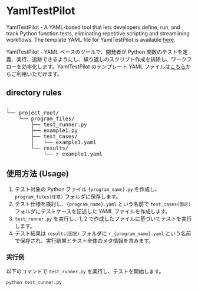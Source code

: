 # YamlTestPilot
YamlTestPilot - A YAML-based tool that lets developers define, run, and track Python function tests, eliminating repetitive scripting and streamlining workflows.
The template YAML file for YamlTestPilot is available [here](https://github.com/Masafuro/YamlTestPilot/blob/main/template.yaml).

YamlTestPilot - YAML ベースのツールで、開発者が Python 関数のテストを定義、実行、追跡できるようにし、繰り返しのスクリプト作成を排除し、ワークフローを効率化します。YamlTestPilot のテンプレート YAML ファイルは[こちら](https://github.com/Masafuro/YamlTestPilot/blob/main/template.yaml)からご利用いただけます。

## directory rules
<pre>
.
└── project_root/
    └── program_files/
        ├── test_runner.py
        ├── example1.py
        ├── test_cases/
        │   └── example1.yaml
        └── results/
            └── r_example1.yaml
</pre>
## 使用方法 (Usage)

1. テスト対象の Python ファイル `{program_name}.py` を作成し、`program_files(任意)` フォルダに保存します。
2. テスト仕様を検討し、`{program_name}.yaml` という名前で `test_cases(固定)` フォルダにテストケースを記述した YAML ファイルを作成します。
3. `test_runner.py` を実行し、1, 2 で作成したファイルに基づいてテストを実行します。
4. テスト結果は `results(固定)` フォルダに `r_{program_name}.yaml` という名前で保存され、実行結果とテスト全体のメタ情報を含みます。

### 実行例

以下のコマンドで `test_runner.py` を実行し、テストを開始します。

```bash
python test_runner.py
